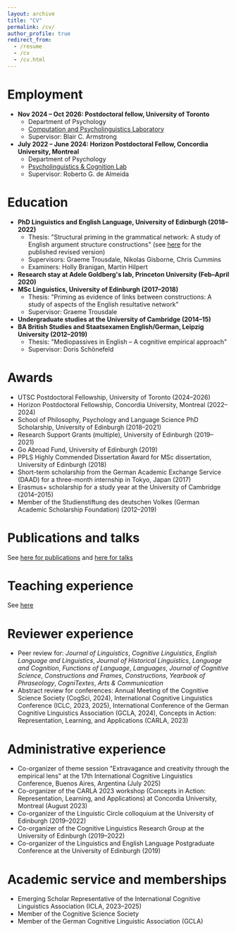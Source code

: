 ```yaml
---
layout: archive
title: "CV"
permalink: /cv/
author_profile: true
redirect_from:
  - /resume
  - /cv
  - /cv.html
---
```


Employment
======
* <b>Nov 2024 &ndash; Oct 2026: Postdoctoral fellow, University of Toronto</b>
	* Department of Psychology
	* <a href="https://www.utsc.utoronto.ca/labs/caplab/">Computation and Psycholinguistics Laboratory</a>
	* Supervisor: Blair C. Armstrong
* <b>July 2022 &ndash; June 2024: Horizon Postdoctoral Fellow, Concordia University, Montreal</b>
	* Department of Psychology
	* <a href="https://psycholinguistics.weebly.com/">Psycholinguistics & Cognition Lab</a>
	* Supervisor: Roberto G. de Almeida

Education
======
* <b>PhD Linguistics and English Language, University of Edinburgh (2018&ndash;2022)</b>
   * Thesis: "Structural priming in the grammatical network: A study of English argument structure constructions" (see <a href="https://doi.org/10.1075/cal.35">here</a> for the published revised version)
   * Supervisors: Graeme Trousdale, Nikolas Gisborne, Chris Cummins
   * Examiners: Holly Branigan, Martin Hilpert
* <b>Research stay at Adele Goldberg's lab, Princeton University (Feb&ndash;April 2020)</b>
* <b>MSc Linguistics, University of Edinburgh (2017&ndash;2018)</b>
   * Thesis: "Priming as evidence of links between constructions: A study of aspects of the English resultative network"
   * Supervisor: Graeme Trousdale
* <b>Undergraduate studies at the University of Cambridge (2014&ndash;15)</b>
* <b>BA British Studies and Staatsexamen English/German, Leipzig University (2012&ndash;2019)</b>
   * Thesis: "Mediopassives in English – A cognitive empirical approach"
   * Supervisor: Doris Schönefeld

Awards
======
* UTSC Postdoctoral Fellowship, University of Toronto (2024&ndash;2026)
* Horizon Postdoctoral Fellowship, Concordia University, Montreal (2022&ndash;2024)
* School of Philosophy, Psychology and Language Science PhD Scholarship, University of Edinburgh (2018&ndash;2021)
* Research Support Grants (multiple), University of Edinburgh (2019&ndash;2021)
* Go Abroad Fund, University of Edinburgh (2019)
* PPLS Highly Commended Dissertation Award for MSc dissertation, University of Edinburgh (2018)
* Short-term scholarship from the German Academic Exchange Service (DAAD) for a three-month internship in Tokyo, Japan (2017)
* Erasmus+ scholarship for a study year at the University of Cambridge (2014&ndash;2015)
* Member of the Studienstiftung des deutschen Volkes (German Academic Scholarship Foundation) (2012&ndash;2019)

Publications and talks
======
See <a href="https://tungerer.github.io/publications/">here for publications</a> and <a href="https://tungerer.github.io/talks/">here for talks</a>
  
Teaching experience
======
See <a href="https://tungerer.github.io/teaching/">here</a>
  
Reviewer experience
======
* Peer review for: <i>Journal of Linguistics</i>, <i>Cognitive Linguistics</i>, <i>English Language and Linguistics</i>, <i>Journal of Historical Linguistics</i>, <i>Language and Cognition</i>, <i>Functions of Language</i>, <i>Languages</i>, <i>Journal of Cognitive Science</i>, <i>Constructions and Frames</i>, <i>Constructions</i>, <i>Yearbook of Phraseology</i>, <i>CogniTextes</i>, <i>Arts & Communication</i>
* Abstract review for conferences: Annual Meeting of the Cognitive Science Society (CogSci, 2024), International Cognitive Linguistics Conference (ICLC, 2023, 2025), International Conference of the German Cognitive Linguistics Association (GCLA, 2024), Concepts in Action: Representation, Learning, and Applications (CARLA, 2023)

Administrative experience
======
* Co-organizer of theme session "Extravagance and creativity through the empirical lens" at the 17th International Cognitive Linguistics Conference, Buenos Aires, Argentina (July 2025)
* Co-organizer of the CARLA 2023 workshop (Concepts in Action: Representation, Learning, and Applications) at Concordia University, Montreal (August 2023)
* Co-organizer of the Linguistic Circle colloquium at the University of Edinburgh (2019&ndash;2022) 
* Co-organizer of the Cognitive Linguistics Research Group at the University of Edinburgh (2019&ndash;2022)
* Co-organizer of the Linguistics and English Language Postgraduate Conference at the University of Edinburgh (2019)

Academic service and memberships
======
* Emerging Scholar Representative of the International Cognitive Linguistics Association (ICLA, 2023&ndash;2025)
* Member of the Cognitive Science Society
* Member of the German Cognitive Linguistic Association (GCLA)

